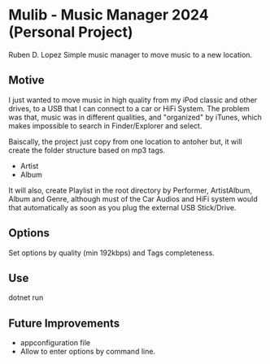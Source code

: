 # Mulib - Music Manager 2024 (Personal Project)
Ruben D. Lopez
Simple music manager to move music to a new location.

## Motive
I just wanted to move music in high quality from my iPod classic and other drives, to a USB that I can connect to a car or HiFi System.
The problem was that, music was in different qualities, and "organized" by iTunes, which makes impossible to search in Finder/Explorer and select.

Baiscally, the project just copy from one location to antoher but, it will create the folder structure based on mp3 tags.
- Artist
- Album

It will also, create Playlist in the root directory by Performer, ArtistAlbum, Album and Genre, although must of the Car Audios and HiFi system would that automatically as soon as you plug the external USB Stick/Drive.


## Options

Set options by quality (min 192kbps) and Tags completeness.

## Use

dotnet run <source folder location> <destination folder location>

## Future Improvements

- appconfiguration file
- Allow to enter options by command line.

